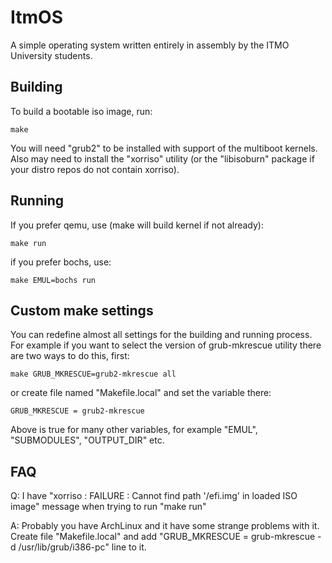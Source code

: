 ItmOS
=====

A simple operating system written entirely in assembly by the ITMO University students.

Building
--------
To build a bootable iso image, run:
```
make
```

You will need "grub2" to be installed with support of the multiboot kernels.
Also may need to install the "xorriso" utility (or the "libisoburn" package if your distro repos do not contain xorriso).

Running
-------
If you prefer qemu, use (make will build kernel if not already):
```
make run
```

if you prefer bochs, use:
```
make EMUL=bochs run
```

Custom make settings
--------------------
You can redefine almost all settings for the building and running process.
For example if you want to select the version of grub-mkrescue utility
there are two ways to do this, first:
```
make GRUB_MKRESCUE=grub2-mkrescue all
```
or create file named "Makefile.local"
and set the variable there:
```
GRUB_MKRESCUE = grub2-mkrescue
```
Above is true for many other variables, for example "EMUL", "SUBMODULES", "OUTPUT_DIR" etc.

FAQ
---
Q: I have "xorriso : FAILURE : Cannot find path '/efi.img' in loaded ISO image" message when trying to run "make run"

A: Probably you have ArchLinux and it have some strange problems with it. Create file "Makefile.local" and add "GRUB_MKRESCUE = grub-mkrescue -d /usr/lib/grub/i386-pc" line to it.
